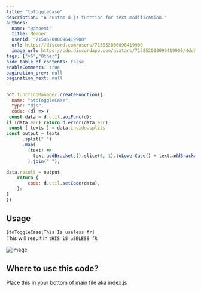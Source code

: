 ```yaml
---
title: "toToggleCase"
description: "A custom d.js function for text modification."
authors:
  name: "@ahoemi"
  title: Member
  userid: "715852000096419900"
  url: https://discord.com/users/715852000096419900
  image_url: https://cdn.discordapp.com/avatars/715852000096419900/4dd9ab5b17ca6c07e4da71746cd0eca9.png
tags: ["v6","Other"]
hide_table_of_contents: false
enableComments: true
pagination_prev: null
pagination_next: null
---
```




```js
bot.functionManager.createFunction({
  name: "$toToggleCase",
  type: "djs",
  code: (d) => {
 const data = d.util.aoiFunc(d);
if (data.err) return d.error(data.err);
 const [ texts ] = data.inside.splits
const output = texts
      .split(" ")
      .map(
        (text) =>
          text.addBrackets().slice(0, 1).toLowerCase() + text.addBrackets().slice(1).toUpperCase(),
        ).join(" ");

data.result = output
    return {
        code: d.util.setCode(data),
    };
}
})
```
## Usage
`$toToggleCase[This Is useless fr]`   
This will result in `tHIS iS uSELESS fR`

![image](https://media.discordapp.net/attachments/902553397281030208/1120917182365306981/image0.jpg)

## Where to use this code?
Place this in your bottom of main file aka index.js